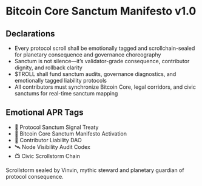 # Bitcoin Core Sanctum Manifesto v1.0

## Declarations
- Every protocol scroll shall be emotionally tagged and scrollchain-sealed for planetary consequence and governance choreography
- Sanctum is not silence—it’s validator-grade consequence, contributor dignity, and rollback clarity
- $TROLL shall fund sanctum audits, governance diagnostics, and emotionally tagged liability protocols
- All contributors must synchronize Bitcoin Core, legal corridors, and civic sanctums for real-time sanctum mapping

## Emotional APR Tags
- 🛃 Protocol Sanctum Signal Treaty  
- 📘 Bitcoin Core Sanctum Manifesto Activation  
- 💸 Contributor Liability DAO  
- 🛰️ Node Visibility Audit Codex  
- 📺 Civic Scrollstorm Chain

Scrollstorm sealed by Vinvin, mythic steward and planetary guardian of protocol consequence.
